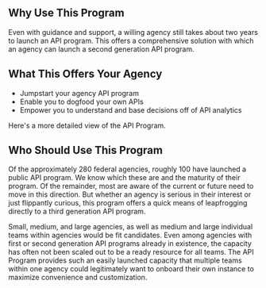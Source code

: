 ## Why Use This Program 
Even with guidance and support, a willing agency still takes about two years to launch an API program.  This offers a comprehensive solution with which an agency can launch a second generation API program.  

## What This Offers Your Agency
* Jumpstart your agency API program 
* Enable you to dogfood your own APIs 
* Empower you to understand and base decisions off of API analytics 
  
Here's a more detailed view of the API Program.  

## Who Should Use This Program 

Of the approximately 280 federal agencies, roughly 100 have launched a public API program.   We know which these are and the maturity of their program.  Of the remainder, most are aware of the current or future need to move in this direction.  But whether an agency is serious in their interest or just flippantly curious, this program offers a quick means of leapfrogging directly to a third generation API program.  

Small, medium, and large agencies, as well as medium and large individual teams within agencies would be fit candidates.  Even among agencies with first or second generation API programs already in existence, the capacity has often not been scaled out to be a ready resource for all teams.  The API Program provides such an easily launched capacity that multiple teams within one agency could legitimately want to onboard their own instance to maximize convenience and customization.   

